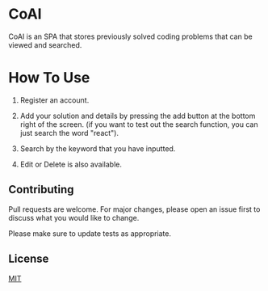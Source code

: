 # CoAI

CoAI is an SPA that stores previously solved coding problems that can be viewed and searched.

# How To Use

1. Register an account.

2. Add your solution and details by pressing the add button at the bottom right of the screen. (if you want to test out the search function, you can just search the word "react").

3. Search by the keyword that you have inputted.

4. Edit or Delete is also available.

## Contributing
Pull requests are welcome. For major changes, please open an issue first to discuss what you would like to change.

Please make sure to update tests as appropriate.

## License
[MIT](https://choosealicense.com/licenses/mit/)
